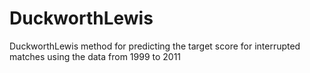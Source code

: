 # DuckworthLewis
DuckworthLewis method for predicting the target score for interrupted matches using the data from 1999 to 2011
